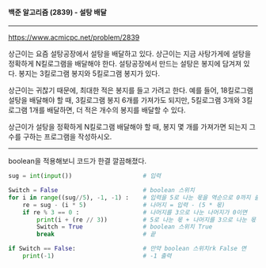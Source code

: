 #### 백준 알고리즘 (2839) - 설탕 배달

---

https://www.acmicpc.net/problem/2839

상근이는 요즘 설탕공장에서 설탕을 배달하고 있다. 상근이는 지금 사탕가게에 설탕을 정확하게 N킬로그램을 배달해야 한다. 설탕공장에서 만드는 설탕은 봉지에 담겨져 있다. 봉지는 3킬로그램 봉지와 5킬로그램 봉지가 있다.

상근이는 귀찮기 때문에, 최대한 적은 봉지를 들고 가려고 한다. 예를 들어, 18킬로그램 설탕을 배달해야 할 때, 3킬로그램 봉지 6개를 가져가도 되지만, 5킬로그램 3개와 3킬로그램 1개를 배달하면, 더 적은 개수의 봉지를 배달할 수 있다.

상근이가 설탕을 정확하게 N킬로그램 배달해야 할 때, 봉지 몇 개를 가져가면 되는지 그 수를 구하는 프로그램을 작성하시오.



---

boolean을 적용해보니 코드가 한결 깔끔해졌다.

```python
sug = int(input())                    # 입력

Switch = False                        # boolean 스위치  
for i in range((sug//5), -1, -1) :    # 입력을 5로 나눈 몫을 역순으로 0까지 출력
    re = sug - (i * 5)                # 나머지 = 입력 - (5 * 몫) 
    if re % 3 == 0 :                  # 나머지를 3으로 나눈 나머지가 0이면
        print(i + (re // 3))          # 5로 나눈 몫 + 나머지를 3으로 나눈 몫 출력
        Switch = True                 # boolean 스위치 True
        break                         # 끝

if Switch == False:                   # 만약 boolean 스위치rk False 면
    print(-1)                         # -1 출력
```

